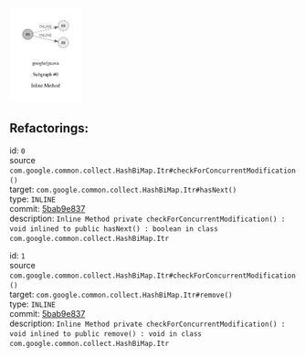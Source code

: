 <img src=subgraph_atomic_0.svg width=25%>

## Refactorings:

id: `0`\
source `com.google.common.collect.HashBiMap.Itr#checkForConcurrentModification()`\
target: `com.google.common.collect.HashBiMap.Itr#hasNext()`\
type: `INLINE`\
commit: [5bab9e837](https://github.com/google/guava/commit/5bab9e837cf273250aa26702204f139fdcfd9e7a)\
description: `Inline Method private checkForConcurrentModification() : void inlined to public hasNext() : boolean in class com.google.common.collect.HashBiMap.Itr`

id: `1`\
source `com.google.common.collect.HashBiMap.Itr#checkForConcurrentModification()`\
target: `com.google.common.collect.HashBiMap.Itr#remove()`\
type: `INLINE`\
commit: [5bab9e837](https://github.com/google/guava/commit/5bab9e837cf273250aa26702204f139fdcfd9e7a)\
description: `Inline Method private checkForConcurrentModification() : void inlined to public remove() : void in class com.google.common.collect.HashBiMap.Itr`

